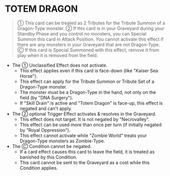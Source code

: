 # TOTEM DRAGON

> ① This card can be treated as 2 Tributes for the Tribute Summon of a Dragon-Type monster. ② If this card is in your Graveyard during your Standby Phase and you control no monsters, you can Special Summon this card in Attack Position. You cannot activate this effect if there are any monsters in your Graveyard that are not Dragon-Type. Ⓒ If this card is Special Summoned with this effect, remove it from play when it is removed from the field.

*   The ① Unclassified Effect does not activate.
    *   This effect applies even if this card is face-down (like "Kaiser Sea Horse").
    *   This effect can apply for the Tribute Summon or Tribute Set of a Dragon-Type monster.
    *   The monster must be a Dragon-Type in the hand, not only on the field (by "DNA Surgery").
    *   If "Skill Drain" is active and "Totem Dragon" is face-up, this effect is negated and can't apply.
*   The ② optional Trigger Effect activates & resolves in the Graveyard.
    *   This effect does not target. It is not negated by "Necrovalley".
    *   This effect can be used more than once per turn (if initially negated by "Royal Oppression").
    *   This effect cannot activate while "Zombie World" treats your Dragon-Type monsters as Zombie-Type.
*   The Ⓒ Condition cannot be negated.
    *   If a card effect causes this card to leave the field, it is treated as banished by this Condition.
    *   This card cannot be sent to the Graveyard as a cost while this Condition applies.

